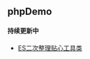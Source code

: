 ## phpDemo
#### 持续更新中

* [ES二次整理贴心工具类](https://github.com/zeroboy/phpDemo/blob/master/Pelasticsearch/Pelasticsearch.php)

